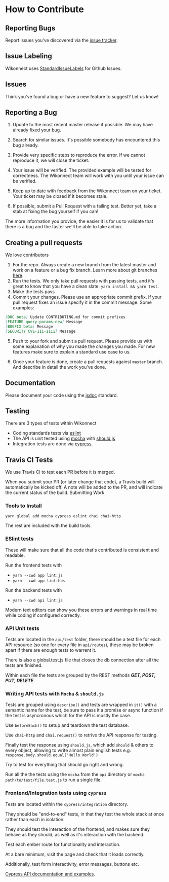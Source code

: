 


How to Contribute
==
Reporting Bugs
--
Report issues you've discovered via the [issue tracker](https://github.com/tunapanda/wikonnect/issues).

Issue Labeling
--
Wikonnect uses [StandardIssueLabels](https://github.com/wagenet/StandardIssueLabels) for Github Issues.

Issues
--
Think you've found a bug or have a new feature to suggest? Let us know!

Reporting a Bug
--
1. Update to the most recent master release if possible. We may have already
fixed your bug.

2. Search for similar issues. It's possible somebody has encountered
this bug already.

3. Provide very specific steps to reproduce the error. If we cannot reproduce it, we will
close the ticket.

4. Your issue will be verified. The provided example will be tested for
correctness. The Wikonnect team will work with you until your issue can
be verified.

5. Keep up to date with feedback from the Wikonnect team on your ticket. Your
ticket may be closed if it becomes stale.

6. If possible, submit a Pull Request with a failing test. Better yet, take
a stab at fixing the bug yourself if you can!

The more information you provide, the easier it is for us to validate that
there is a bug and the faster we'll be able to take action.

Creating a pull requests
--
We love contributors

1. For the repo. Always create a new branch from the latest master and work on a feature or a bug fix branch. Learn more about git branches [here](https://git-scm.com/book/en/v2/Git-Branching-Branches-in-a-Nutshell).
2. Run the tests. We only take pull requests with passing tests, and it's great to know that you have a clean slate: `yarn install && yarn test`.
3. Make the tests pass
4. Commit your changes. Please use an appropriate commit prefix. If your pull request fixes an issue specify it in the commit message. Some examples:

```markdown
[DOC beta] Update CONTRIBUTING.md for commit prefixes
[FEATURE query-params-new] Message
[BUGFIX beta] Message
[SECURITY CVE-111-1111] Message
```
5. Push to your fork and submit a pull request. Please provide us with some explanation of why you made the changes you made. For new features make sure to explain a standard use case to us.

6. Once your feature is done, create a pull requests against `master` branch. And describe in detail the work you've done.


Documentation
--
Please document your code using the [jsdoc](https://github.com/jsdoc/jsdoc) standard.

Testing
--
There are 3 types of tests within Wikonnect
- Coding standards tests via [eslint](https://eslint.org)
- The API is unit tested using [mocha](https://mochajs.org/) with [should.js](https://shouldjs.github.io/)
- Integration tests are done via [cypress](https://cypress.io).

Travis CI Tests
--
We use Travis CI to test each PR before it is merged.

When you submit your PR (or later change that code), a Travis build will automatically be kicked off. A note will be added to the PR, and will indicate the current status of the build.
Submitting Work

### Tools to Install

`yarn global add mocha cypress eslint chai chai-http`

The rest are included with the build tools.

### ESlint tests

These will make sure that all the code that's contributed is consistent and readable.

Run the frontend tests with
* `yarn --cwd app lint:js`
* `yarn --cwd app lint:hbs`

Run the backend tests with
* `yarn --cwd api lint:js`

Modern text editors can show you these errors and warnings in real time while coding if configured correctly.

### API Unit tests
Tests are located in the `api/test` folder, there should be a test file for each API resource (so one for every file in `api/routes`), these may be broken apart if there are enough tests to warrent it.

There is also a global.test.js file that closes the db connection after all the tests are finished.

Within each file the tests are grouped by the REST methods __*GET, POST, PUT, DELETE*__.

### Writing API tests with `Mocha` & `should.js`
Tests are grouped using `describe()` and tests are wrapped in `it()` with a semantic name for the test, be sure to pass it a promise or async function if the test is asyncronous which for the API is mostly the case.

Use `beforeEach()` to setup and teardown the test database.

Use `chai-http` and `chai.request()` to retrive the API response for testing.

Finally test the response using `should.js`, which add `should` & others to every object, allowing to write almost plain english tests e.g. `response.body.should.equal('Hello World')`

Try to test for everything that should go right and wrong.

Run all the the tests using the `mocha` from the `api` directory or `mocha path/to/test/file.test.js` to run a single file.

### Frontend/Integration tests using `cypress`

Tests are located within the `cypress/integration` directory.

They should be "end-to-end" tests, in that they test the whole stack at once rather than each in isolation.

They should test the interaction of the frontend, and makes sure they behave as they should, as well as it's interaction with the backend.

Test each ember route for functionality and interaction.

At a bare minimum, visit the page and check that it loads correctly.

Additionally, test form interactivity, error messages, buttons etc.

[Cypress API documentation and examples](https://docs.cypress.io/api/api/table-of-contents.html).